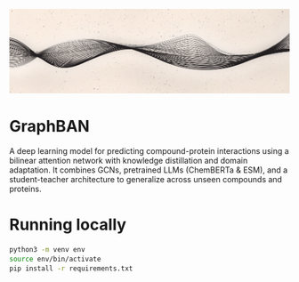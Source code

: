![GraphBAN Banner](assets/github_banner.png)

# GraphBAN
A deep learning model for predicting compound-protein interactions using a bilinear attention network with knowledge distillation and domain adaptation. It combines GCNs, pretrained LLMs (ChemBERTa & ESM), and a student-teacher architecture to generalize across unseen compounds and proteins.


# Running locally 
```bash
python3 -m venv env
source env/bin/activate
pip install -r requirements.txt
```
